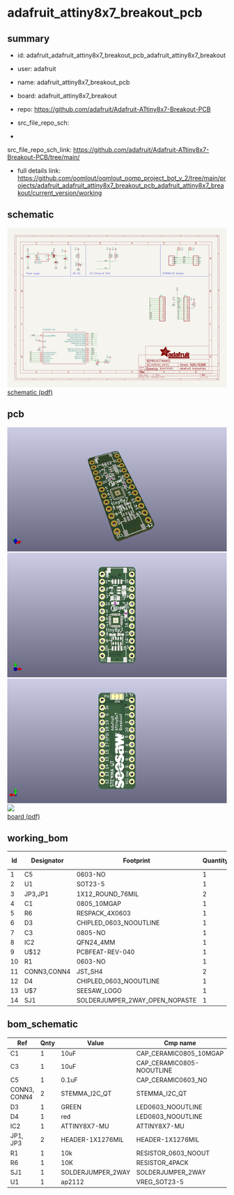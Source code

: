 # adafruit_attiny8x7_breakout_pcb
 
## summary 
* id: adafruit_adafruit_attiny8x7_breakout_pcb_adafruit_attiny8x7_breakout
* user: adafruit
* name: adafruit_attiny8x7_breakout_pcb
* board: adafruit_attiny8x7_breakout
* repo: https://github.com/adafruit/Adafruit-ATtiny8x7-Breakout-PCB



* src_file_repo_sch: 
*
 src_file_repo_sch_link: https://github.com/adafruit/Adafruit-ATtiny8x7-Breakout-PCB/tree/main/
* full details link: https://github.com/oomlout/oomlout_oomp_project_bot_v_2/tree/main/projects/adafruit_adafruit_attiny8x7_breakout_pcb_adafruit_attiny8x7_breakout/current_version/working  

## schematic  
![](working_schematic_600.png)  
[schematic (pdf)](working_schematic.pdf)  

## pcb  
![](working_3d_600.png) 
![](working_3d_front_600.png)  
![](working_3d_back_600.png)  
![](working_600.png)  
[board (pdf)](working.pdf)  

## working_bom
| Id | Designator | Footprint | Quantity | Designation | Supplier and ref |  | None | 
| --- | --- | --- | --- | --- | --- | --- | --- | 
| 1 | C5 | 0603-NO | 1 | 0.1uF |  |  | [''] | 
| 2 | U1 | SOT23-5 | 1 | ap2112 |  |  | [''] | 
| 3 | JP3,JP1 | 1X12_ROUND_76MIL | 2 |  |  |  | [''] | 
| 4 | C1 | 0805_10MGAP | 1 | 10uF |  |  | [''] | 
| 5 | R6 | RESPACK_4X0603 | 1 | 10K |  |  | [''] | 
| 6 | D3 | CHIPLED_0603_NOOUTLINE | 1 | GREEN |  |  | [''] | 
| 7 | C3 | 0805-NO | 1 | 10uF |  |  | [''] | 
| 8 | IC2 | QFN24_4MM | 1 | ATTINY8X7-MU |  |  | [''] | 
| 9 | U$12 | PCBFEAT-REV-040 | 1 |  |  |  | [''] | 
| 10 | R1 | 0603-NO | 1 | 10k |  |  | [''] | 
| 11 | CONN3,CONN4 | JST_SH4 | 2 | STEMMA_I2C_QT |  |  | [''] | 
| 12 | D4 | CHIPLED_0603_NOOUTLINE | 1 | red |  |  | [''] | 
| 13 | U$7 | SEESAW_LOGO | 1 |  |  |  | [''] | 
| 14 | SJ1 | SOLDERJUMPER_2WAY_OPEN_NOPASTE | 1 |  |  |  | [''] | 


## bom_schematic
| Ref | Qnty | Value | Cmp name | Footprint | Description | Vendor | DNP | 
| --- | --- | --- | --- | --- | --- | --- | --- | 
| C1 | 1 | 10uF | CAP_CERAMIC0805_10MGAP | working:0805_10MGAP |  |  |  | 
| C3 | 1 | 10uF | CAP_CERAMIC0805-NOOUTLINE | working:0805-NO |  |  |  | 
| C5 | 1 | 0.1uF | CAP_CERAMIC0603_NO | working:0603-NO |  |  |  | 
| CONN3, CONN4 | 2 | STEMMA_I2C_QT | STEMMA_I2C_QT | working:JST_SH4 |  |  |  | 
| D3 | 1 | GREEN | LED0603_NOOUTLINE | working:CHIPLED_0603_NOOUTLINE |  |  |  | 
| D4 | 1 | red | LED0603_NOOUTLINE | working:CHIPLED_0603_NOOUTLINE |  |  |  | 
| IC2 | 1 | ATTINY8X7-MU | ATTINY8X7-MU | working:QFN24_4MM |  |  |  | 
| JP1, JP3 | 2 | HEADER-1X1276MIL | HEADER-1X1276MIL | working:1X12_ROUND_76MIL |  |  |  | 
| R1 | 1 | 10k | RESISTOR_0603_NOOUT | working:0603-NO |  |  |  | 
| R6 | 1 | 10K | RESISTOR_4PACK | working:RESPACK_4X0603 |  |  |  | 
| SJ1 | 1 | SOLDERJUMPER_2WAY | SOLDERJUMPER_2WAY | working:SOLDERJUMPER_2WAY_OPEN_NOPASTE |  |  |  | 
| U1 | 1 | ap2112 | VREG_SOT23-5 | working:SOT23-5 |  |  |  | 



